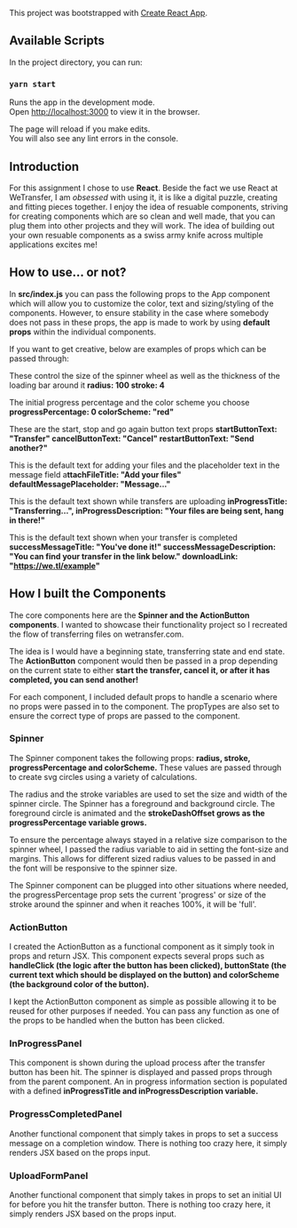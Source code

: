 This project was bootstrapped with [Create React App](https://github.com/facebook/create-react-app).

## Available Scripts

In the project directory, you can run:

### `yarn start`

Runs the app in the development mode.<br />
Open [http://localhost:3000](http://localhost:3000) to view it in the browser.

The page will reload if you make edits.<br />
You will also see any lint errors in the console.

## Introduction

For this assignment I chose to use **React**. Beside the fact we use React at WeTransfer, I am *obsessed* with using it, it is like a digital puzzle, creating and fitting pieces together. I enjoy the idea of resuable components, striving for creating components which are so clean and well made, that you can plug them into other projects and they will work. The idea of building out your own resuable components as a swiss army knife across multiple applications excites me!

## How to use... or not? 

In **src/index.js** you can pass the following props to the App component which will allow you to customize the color, text and sizing/styling of the components. However, to ensure stability in the case where somebody does not pass in these props, the app is made to work by using **default props** within the individual components. 

If you want to get creative, below are examples of props which can be passed through:

These control the size of the spinner wheel as well as the thickness of the loading bar around it
**radius: 100
stroke: 4**

The initial progress percentage and the color scheme you choose
**progressPercentage: 0
colorScheme: "red"**

These are the start, stop and go again button text props
**startButtonText: "Transfer"
cancelButtonText: "Cancel"
restartButtonText: "Send another?"**

This is the default text for adding your files and the placeholder text in the message field
a**ttachFileTitle: "Add your files"
defaultMessagePlaceholder: "Message..."**

This is the default text shown while transfers are uploading
**inProgressTitle: "Transferring...",
inProgressDescription: "Your files are being sent, hang in there!"**

This is the default text shown when your transfer is completed
**successMessageTitle: "You've done it!"
successMessageDescription: "You can find your transfer in the link below."
downloadLink: "https://we.tl/example"**

## How I built the Components

The core components here are the **Spinner and the ActionButton components**. I wanted to showcase their functionality project so I recreated the flow of transferring files on wetransfer.com. 

The idea is I would have a beginning state, transferring state and end state. The **ActionButton** component would then be passed in a prop depending on the current state to either **start the transfer, cancel it, or after it has completed, you can send another!**

For each component, I included default props to handle a scenario where no props were passed in to the component. The propTypes are also set to ensure the correct type of props are passed to the component.

### Spinner

The Spinner component takes the following props: **radius, stroke, progressPercentage and colorScheme.**
These values are passed through to create svg circles using a variety of calculations. 

The radius and the stroke variables are used to set the size and width of the spinner circle. The Spinner has a foreground and background circle. The foreground circle is animated and the **strokeDashOffset grows as the progressPercentage variable grows.**

To ensure the percentage always stayed in a relative size comparison to the spinner wheel, I passed the radius variable to aid in setting the font-size and margins. This allows for different sized radius values to be passed in and the font will be responsive to the spinner size. 

The Spinner component can be plugged into other situations where needed, the progressPercentage prop sets the current 'progress' or size of the stroke around the spinner and when it reaches 100%, it will be 'full'.

### ActionButton

I created the ActionButton as a functional component as it simply took in props and return JSX. 
This component expects several props such as **handleClick (the logic after the button has been clicked), buttonState (the current text which should be displayed on the button) and colorScheme (the background color of the button).**

I kept the ActionButton component as simple as possible allowing it to be reused for other purposes if needed. You can pass any function as one of the props to be handled when the button has been clicked. 

### InProgressPanel

This component is shown during the upload process after the transfer button has been hit. The spinner is displayed and passed props through from the parent component. An in progress information section is populated with a defined **inProgressTitle and inProgressDescription variable.**

### ProgressCompletedPanel

Another functional component that simply takes in props to set a success message on a completion window. There is nothing too crazy here, it simply renders JSX based on the props input. 

### UploadFormPanel

Another functional component that simply takes in props to set an initial UI for before you hit the transfer button. There is nothing too crazy here, it simply renders JSX based on the props input. 



